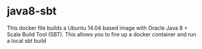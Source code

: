 # java8-sbt

This docker file builds a Ubuntu 14.04 based image with Oracle Java 8 + Scala Build Tool (SBT).
This allows you to fire up a docker container and run a local sbt build 
